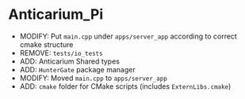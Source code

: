 # Anticarium_Pi

- MODIFY: Put `main.cpp` under `apps/server_app` according to correct cmake structure
- REMOVE: `tests/io_tests`
- ADD: Anticarium Shared types
- ADD: `HunterGate` package manager
- MODIFY: Moved `main.cpp` to `apps/server_app`
- ADD: `cmake` folder for CMake scripts (includes `ExternLibs.cmake`)
